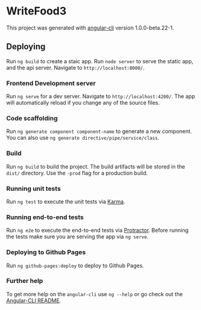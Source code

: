 # WriteFood3
This project was generated with [angular-cli](https://github.com/angular/angular-cli) version 1.0.0-beta.22-1.

## Deploying
Run `ng build` to create a staic app.
Run `node server` to serve the static app, and the api server.
Navigate to `http://localhost:8000/`.

### Frontend Development server
Run `ng serve` for a dev server. Navigate to `http://localhost:4200/`. The app will automatically reload if you change any of the source files.

### Code scaffolding
Run `ng generate component component-name` to generate a new component. You can also use `ng generate directive/pipe/service/class`.

### Build
Run `ng build` to build the project. The build artifacts will be stored in the `dist/` directory. Use the `-prod` flag for a production build.

### Running unit tests
Run `ng test` to execute the unit tests via [Karma](https://karma-runner.github.io).

### Running end-to-end tests
Run `ng e2e` to execute the end-to-end tests via [Protractor](http://www.protractortest.org/).
Before running the tests make sure you are serving the app via `ng serve`.

### Deploying to Github Pages
Run `ng github-pages:deploy` to deploy to Github Pages.

### Further help
To get more help on the `angular-cli` use `ng --help` or go check out the [Angular-CLI README](https://github.com/angular/angular-cli/blob/master/README.md).

